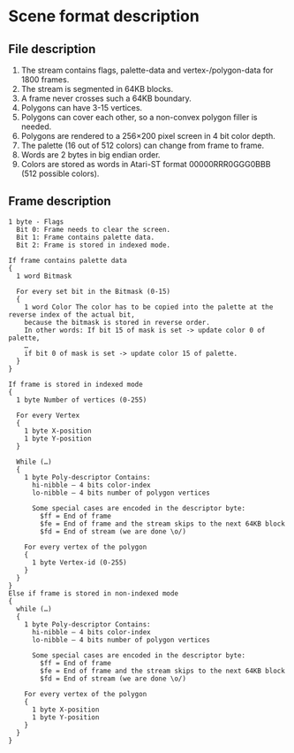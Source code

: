 # Scene format description

## File description

1. The stream contains flags, palette-data and vertex-/polygon-data for 1800 frames.
1. The stream is segmented in 64KB blocks.
1. A frame never crosses such a 64KB boundary.
1. Polygons can have 3-15 vertices.
1. Polygons can cover each other, so a non-convex polygon filler is needed.
1. Polygons are rendered to a 256×200 pixel screen in 4 bit color depth.
1. The palette (16 out of 512 colors) can change from frame to frame.
1. Words are 2 bytes in big endian order.
1. Colors are stored as words in Atari-ST format 00000RRR0GGG0BBB (512 possible colors).

## Frame description

```
1 byte - Flags
  Bit 0: Frame needs to clear the screen.
  Bit 1: Frame contains palette data.
  Bit 2: Frame is stored in indexed mode.

If frame contains palette data
{
  1 word Bitmask

  For every set bit in the Bitmask (0-15)
  {
    1 word Color The color has to be copied into the palette at the reverse index of the actual bit,
    because the bitmask is stored in reverse order.
    In other words: If bit 15 of mask is set -> update color 0 of palette,
    …
    if bit 0 of mask is set -> update color 15 of palette.
  }
}

If frame is stored in indexed mode
{
  1 byte Number of vertices (0-255)

  For every Vertex
  {
    1 byte X-position
    1 byte Y-position
  }

  While (…)
  {
    1 byte Poly-descriptor Contains:
      hi-nibble – 4 bits color-index
      lo-nibble – 4 bits number of polygon vertices

      Some special cases are encoded in the descriptor byte:
        $ff = End of frame
        $fe = End of frame and the stream skips to the next 64KB block
        $fd = End of stream (we are done \o/)

    For every vertex of the polygon
    {
      1 byte Vertex-id (0-255)
    }
  }
}
Else if frame is stored in non-indexed mode
{
  while (…)
  {
    1 byte Poly-descriptor Contains:
      hi-nibble – 4 bits color-index
      lo-nibble – 4 bits number of polygon vertices

      Some special cases are encoded in the descriptor byte:
        $ff = End of frame
        $fe = End of frame and the stream skips to the next 64KB block
        $fd = End of stream (we are done \o/)

    For every vertex of the polygon
    {
      1 byte X-position
      1 byte Y-position
    }
  }
}
```